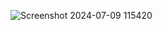![Screenshot 2024-07-09 115420](https://github.com/Vineesh-AI-DS/nodefile/assets/93427254/6517547b-a908-4ab8-8123-d1eab8564498)
